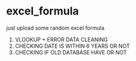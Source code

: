 # excel_formula
just upload some random excel formula

1. VLOOKUP + ERROR DATA CLEANING
2. CHECKING DATE IS WITHIN 6 YEARS OR NOT
3. CHECKING IF OLD DATABASE HAVE OR NOT
